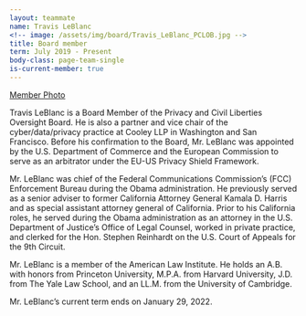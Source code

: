 ```yaml
---
layout: teammate
name: Travis LeBlanc
<!-- image: /assets/img/board/Travis_LeBlanc_PCLOB.jpg -->
title: Board member
term: July 2019 - Present
body-class: page-team-single
is-current-member: true
---
```

[Member Photo](https://raw.githubusercontent.com/18F/pclob/master/assets/img/board/Travis_LeBlanc_PCLOB.jpg)  


Travis LeBlanc is a Board Member of the Privacy and Civil Liberties Oversight Board. He is also a partner and vice chair of the cyber/data/privacy practice at Cooley LLP in Washington and San Francisco. Before his confirmation to the Board, Mr. LeBlanc was appointed by the U.S. Department of Commerce and the European Commission to serve as an arbitrator under the EU-US Privacy Shield Framework. 

Mr. LeBlanc was chief of the Federal Communications Commission’s (FCC) Enforcement Bureau during the Obama administration. He previously served as a senior adviser to former California Attorney General Kamala D. Harris and as special assistant attorney general of California. Prior to his California roles, he served during the Obama administration as an attorney in the U.S. Department of Justice’s Office of Legal Counsel, worked in private practice, and clerked for the Hon. Stephen Reinhardt on the U.S. Court of Appeals for the 9th Circuit.

Mr. LeBlanc is a member of the American Law Institute. He holds an A.B. with honors from Princeton University, M.P.A. from Harvard University, J.D. from The Yale Law School, and an LL.M. from the University of Cambridge.

Mr. LeBlanc’s current term ends on January 29, 2022.
